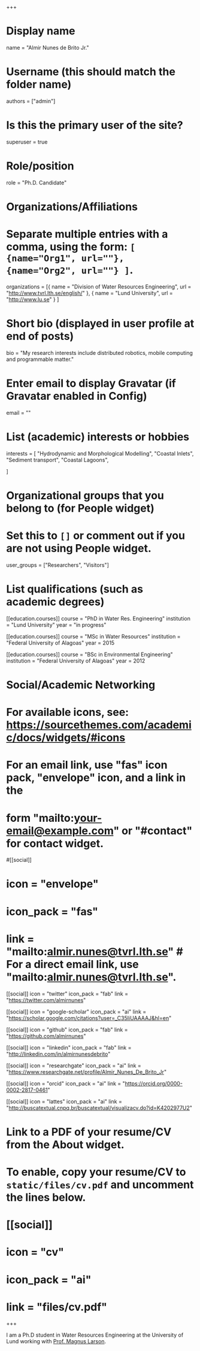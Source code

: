 +++
# Display name
name = "Almir Nunes de Brito Jr."

# Username (this should match the folder name)
authors = ["admin"]

# Is this the primary user of the site?
superuser = true

# Role/position
role = "Ph.D. Candidate"

# Organizations/Affiliations
#   Separate multiple entries with a comma, using the form: `[ {name="Org1", url=""}, {name="Org2", url=""} ]`.
organizations = [{ name = "Division of Water Resources Engineering", url = "http://www.tvrl.lth.se/english/" }, { name = "Lund University", url = "http://www.lu.se" } ]

# Short bio (displayed in user profile at end of posts)
bio = "My research interests include distributed robotics, mobile computing and programmable matter."

# Enter email to display Gravatar (if Gravatar enabled in Config)
email = ""

# List (academic) interests or hobbies
interests = [
  "Hydrodynamic and Morphological Modelling",
  "Coastal Inlets",
  "Sediment transport",
  "Coastal Lagoons",
 
]

# Organizational groups that you belong to (for People widget)
#   Set this to `[]` or comment out if you are not using People widget.
user_groups = ["Researchers", "Visitors"]

# List qualifications (such as academic degrees)
[[education.courses]]
  course = "PhD in Water Res. Engineering"
  institution = "Lund University"
  year = "in progress"

[[education.courses]]
  course = "MSc in Water Resources"
  institution = "Federal University of Alagoas"
  year = 2015

[[education.courses]]
  course = "BSc in Environmental Engineering"
  institution = "Federal University of Alagoas"
  year = 2012

# Social/Academic Networking
# For available icons, see: https://sourcethemes.com/academic/docs/widgets/#icons
#   For an email link, use "fas" icon pack, "envelope" icon, and a link in the
#   form "mailto:your-email@example.com" or "#contact" for contact widget.

#[[social]]
#  icon = "envelope"
#  icon_pack = "fas"
#  link = "mailto:almir.nunes@tvrl.lth.se"  # For a direct email link, use "mailto:almir.nunes@tvrl.lth.se".

[[social]]
  icon = "twitter"
  icon_pack = "fab"
  link = "https://twitter.com/almirnunes"

[[social]]
  icon = "google-scholar"
  icon_pack = "ai"
  link = "https://scholar.google.com/citations?user=_C35IiUAAAAJ&hl=en"

[[social]]
  icon = "github"
  icon_pack = "fab"
  link = "https://github.com/almirnunes"

[[social]]
  icon = "linkedin"
  icon_pack = "fab"
  link = "http://linkedin.com/in/almirnunesdebrito"

[[social]]
  icon = "researchgate"
  icon_pack = "ai"
  link = "https://www.researchgate.net/profile/Almir_Nunes_De_Brito_Jr"

[[social]]
  icon = "orcid"
  icon_pack = "ai"
  link = "https://orcid.org/0000-0002-2817-0461"

[[social]]
  icon = "lattes"
  icon_pack = "ai"
  link = "http://buscatextual.cnpq.br/buscatextual/visualizacv.do?id=K4202977U2"


# Link to a PDF of your resume/CV from the About widget.
# To enable, copy your resume/CV to `static/files/cv.pdf` and uncomment the lines below.
# [[social]]
#   icon = "cv"
#   icon_pack = "ai"
#   link = "files/cv.pdf"

+++

I am a Ph.D student in Water Resources Engineering at the University of Lund working with [Prof. Magnus Larson](https://scholar.google.com/citations?user=f0vLUDsAAAAJ&hl=sv&oi=ao). 
